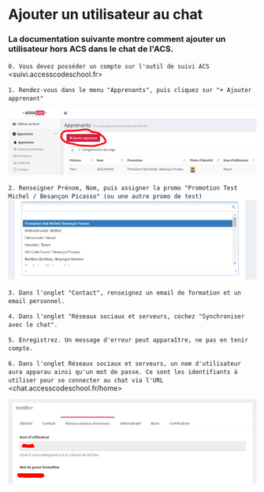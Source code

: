# Ajouter un utilisateur au chat

### La documentation suivante montre comment ajouter un utilisateur hors ACS dans le chat de l'ACS.

`0. Vous devez posséder un compte sur l'outil de suivi ACS` <suivi.accesscodeschool.fr>

`1. Rendez-vous dans le menu "Apprenants", puis cliquez sur "+ Ajouter apprenant"`

![Image Ajouter un apprenant](./capture_aj_apprenant.png)

`2. Renseigner Prénom, Nom, puis assigner la promo "Promotion Test Michel / Besançon Picasso" (ou une autre promo de test)`
![Image assigner une promotion](./capture_promo.png)

`3. Dans l'onglet "Contact", renseignez un email de formation et un email personnel.`

`4. Dans l'onglet "Réseaux sociaux et serveurs, cochez "Synchroniser avec le chat".`

`5. Enregistrez. Un message d'erreur peut apparaître, ne pas en tenir compte.`

`6. Dans l'onglet Réseaux sociaux et serveurs, un nom d'utilisateur aura apparau ainsi qu'un mot de passe. Ce sont les identifiants à utiliser pour se connecter au chat via l'URL` <chat.accesscodeschool.fr/home>

![Image mot de passe](./capture_mdp.png)